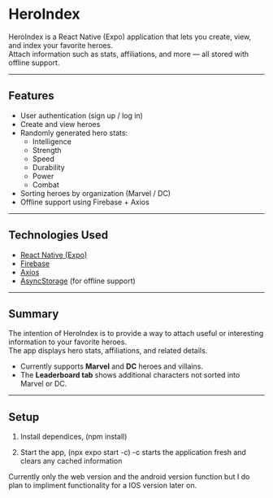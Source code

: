 # HeroIndex

HeroIndex is a React Native (Expo) application that lets you create, view, and index your favorite heroes.  
Attach information such as stats, affiliations, and more — all stored with offline support.

---

## Features
- User authentication (sign up / log in)
- Create and view heroes
- Randomly generated hero stats:
  - Intelligence
  - Strength
  - Speed
  - Durability
  - Power
  - Combat
- Sorting heroes by organization (Marvel / DC)
- Offline support using Firebase + Axios

---

## Technologies Used
- [React Native (Expo)](https://expo.dev/)
- [Firebase](https://firebase.google.com/)
- [Axios](https://axios-http.com/)
- [AsyncStorage](https://react-native-async-storage.github.io/async-storage/) (for offline support)

---

## Summary
The intention of HeroIndex is to provide a way to attach useful or interesting information to your favorite heroes.  
The app displays hero stats, affiliations, and related details.  

- Currently supports **Marvel** and **DC** heroes and villains.  
- The **Leaderboard tab** shows additional characters not sorted into Marvel or DC.

---

##  Setup

1. Install dependices, (npm install)

2. Start the app, (npx expo start -c) -c starts the application fresh and clears any cached information

Currently only the web version and the android version function but I do plan to impliment functionality for a IOS version later on. 

